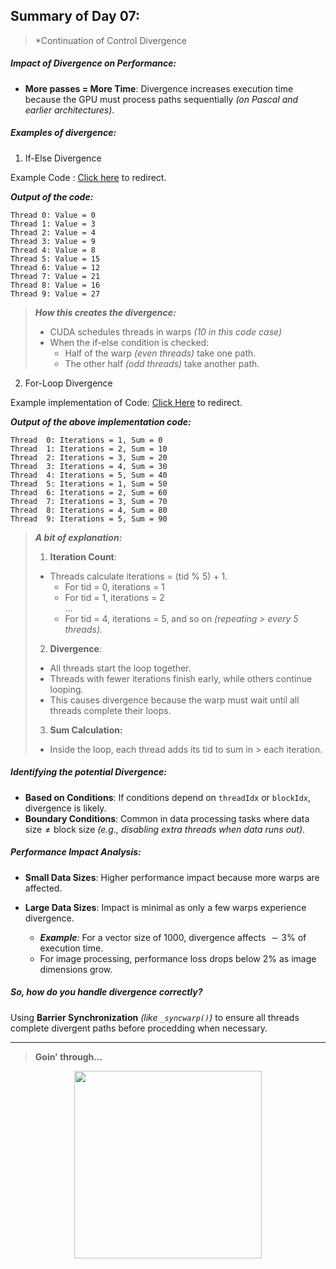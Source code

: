 ## Summary of Day 07:

> *Continuation of Control Divergence

##### Impact of Divergence on Performance:

- **More passes = More Time**: Divergence increases execution time because the GPU must process paths sequentially _(on Pascal and earlier architectures)_.

##### Examples of divergence:

1. If-Else Divergence

Example Code : [Click here](./if-else_diverge.cu) to redirect.

**_Output of the code:_**
```shell
Thread 0: Value = 0
Thread 1: Value = 3
Thread 2: Value = 4
Thread 3: Value = 9
Thread 4: Value = 8
Thread 5: Value = 15
Thread 6: Value = 12
Thread 7: Value = 21
Thread 8: Value = 16
Thread 9: Value = 27
```

> _**How this creates the divergence:**_
> - CUDA schedules threads in warps _(10 in this code case)_
> - When the if-else condition is checked:
>   - Half of the warp _(even threads)_ take one path.
>   - The other half _(odd threads)_ take another path.

2. For-Loop Divergence

Example implementation of Code: [Click Here](./loops_warp_divergence.cu) to redirect.

_**Output of the above implementation code:**_

```shell
Thread  0: Iterations = 1, Sum = 0
Thread  1: Iterations = 2, Sum = 10
Thread  2: Iterations = 3, Sum = 20
Thread  3: Iterations = 4, Sum = 30
Thread  4: Iterations = 5, Sum = 40
Thread  5: Iterations = 1, Sum = 50
Thread  6: Iterations = 2, Sum = 60
Thread  7: Iterations = 3, Sum = 70
Thread  8: Iterations = 4, Sum = 80
Thread  9: Iterations = 5, Sum = 90
```
> **_A bit of explanation:_**
> 1. **Iteration Count**:
>- Threads calculate iterations = (tid % 5) + 1.
>   - For tid = 0, iterations = 1
>   - For tid = 1, iterations = 2 \
>       ...
>   - For tid = 4, iterations = 5, and so on _(repeating > every 5 threads)._
> 2. **Divergence**:
> - All threads start the loop together.
> - Threads with fewer iterations finish early, while others continue looping.
> - This causes divergence because the warp must wait until all threads complete their loops.
> 3. **Sum Calculation:**
> - Inside the loop, each thread adds its tid to sum in > each iteration.

##### Identifying the potential Divergence:
- **Based on Conditions**: If conditions depend on `threadIdx` or `blockIdx`, divergence is likely.
- **Boundary Conditions**: Common in data processing tasks where $\text{data size} ≠ \text{block size}$ _(e.g., disabling extra threads when data runs out)_.

##### Performance Impact Analysis:

- **Small Data Sizes**: Higher performance impact because more warps are affected.
- **Large Data Sizes**: Impact is minimal as only a few warps experience divergence.

    - _**Example**:_ For a vector size of $1000$, divergence affects $\sim3\%$ of execution time.
    - For image processing, performance loss drops below $2\%$ as image dimensions grow.

##### So, how do you handle divergence correctly?
Using **Barrier Synchronization** _(like `_syncwarp()`)_ to ensure all threads complete divergent paths before procedding when necessary. 


---
> **Goin' through...**
<div align= "center">
<img src= "https://shorturl.at/iAVMb" width = "300px" />
</div>
